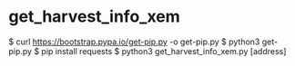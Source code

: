 # get_harvest_info_xem

$ curl https://bootstrap.pypa.io/get-pip.py -o get-pip.py
$ python3 get-pip.py
$ pip install requests
$ python3 get_harvest_info_xem.py [address]
